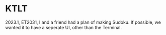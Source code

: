 # KTLT
2023.1, ET2031, I and a friend had a plan of making Sudoku. If possible, we wanted it to have a seperate UI, other than the Terminal.
